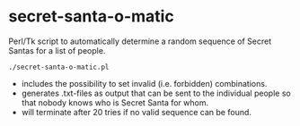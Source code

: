 # secret-santa-o-matic

Perl/Tk script to automatically determine a random sequence of Secret Santas for a list of people. 

`./secret-santa-o-matic.pl`

- includes the possibility to set invalid (i.e. forbidden) combinations. 
- generates .txt-files as output that can be sent to the individual people so that nobody knows who is Secret Santa for whom.
- will terminate after 20 tries if no valid sequence can be found. 
